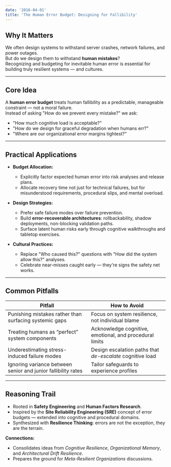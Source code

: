 ```yaml
---
date: '2016-04-01'
title: 'The Human Error Budget: Designing for Fallibility'
---
```


## **Why It Matters**
We often design systems to withstand server crashes, network failures, and power outages.  
But do we design them to withstand **human mistakes**?  
Recognizing and budgeting for inevitable human error is essential for building truly resilient systems — and cultures.

---

## **Core Idea**
A **human error budget** treats human fallibility as a predictable, manageable constraint — not a moral failure.  
Instead of asking "How do we prevent every mistake?" we ask:  
- "How much cognitive load is acceptable?"  
- "How do we design for graceful degradation when humans err?"  
- "Where are our organizational error margins tightest?"

---

## **Practical Applications**
- **Budget Allocation:**
  - Explicitly factor expected human error into risk analyses and release plans.
  - Allocate recovery time not just for technical failures, but for misunderstood requirements, procedural slips, and mental overload.

- **Design Strategies:**
  - Prefer safe failure modes over failure prevention.
  - Build **error-recoverable architectures**: rollbackability, shadow deployments, non-blocking validation paths.
  - Surface latent human risks early through cognitive walkthroughs and tabletop exercises.

- **Cultural Practices:**
  - Replace "Who caused this?" questions with "How did the system allow this?" analyses.
  - Celebrate near-misses caught early — they're signs the safety net works.

---

## **Common Pitfalls**
| Pitfall                                 | How to Avoid                                          |
|------------------------------------------|-------------------------------------------------------|
| Punishing mistakes rather than surfacing systemic gaps | Focus on system resilience, not individual blame  |
| Treating humans as “perfect” system components | Acknowledge cognitive, emotional, and procedural limits |
| Underestimating stress-induced failure modes | Design escalation paths that *de-escalate* cognitive load |
| Ignoring variance between senior and junior fallibility rates | Tailor safeguards to experience profiles            |

---

## **Reasoning Trail**
- Rooted in **Safety Engineering** and **Human Factors Research**.
- Inspired by the **Site Reliability Engineering (SRE)** concept of error budgets — extended into cognitive and procedural domains.
- Synthesized with **Resilience Thinking**: errors are not the exception, they are the terrain.

**Connections:**
- Consolidates ideas from *Cognitive Resilience*, *Organizational Memory*, and *Architectural Drift Resilience*.
- Prepares the ground for *Meta-Resilient Organizations* discussions.

